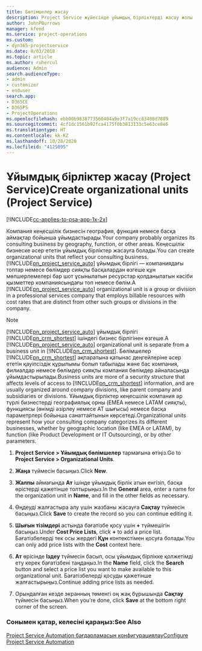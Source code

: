 ```yaml
---
title: Бөлімшелер жасау
description: Project Service жүйесінде ұйымдық бірліктерді жасау жолы
author: JohnPBurrows
manager: kfend
ms.service: project-operations
ms.custom:
- dyn365-projectservice
ms.date: 8/03/2018
ms.topic: article
ms.author: ruhercul
audience: Admin
search.audienceType:
- admin
- customizer
- enduser
search.app:
- D365CE
- D365PS
- ProjectOperations
ms.openlocfilehash: ebb00b9838773560404a9e3f7a19cc83408d7889
ms.sourcegitcommit: 4cf1dc1561b92fca4175f0b3813133c5e63ce8e6
ms.translationtype: HT
ms.contentlocale: kk-KZ
ms.lasthandoff: 10/28/2020
ms.locfileid: "4125095"
---
```

# <a name="create-organizational-units-project-service"></a><span data-ttu-id="95158-103">Ұйымдық бірліктер жасау (Project Service)</span><span class="sxs-lookup"><span data-stu-id="95158-103">Create organizational units (Project Service)</span></span>

[!INCLUDE[cc-applies-to-psa-app-1x-2x](../includes/cc-applies-to-psa-app-1x-2x.md)]

<span data-ttu-id="95158-104">Компания кеңесшілік бизнесін география, функция немесе басқа аймақтар бойынша ұйымдастырады.</span><span class="sxs-lookup"><span data-stu-id="95158-104">Your company probably organizes its consulting business by geography, function, or other areas.</span></span> <span data-ttu-id="95158-105">Кеңесшілік бизнеске әсер ететін ұйымдық бірліктер жасауға болады.</span><span class="sxs-lookup"><span data-stu-id="95158-105">You can create organizational units that reflect your consulting business.</span></span> <span data-ttu-id="95158-106">[!INCLUDE[pn_project_service_auto](../includes/pn-project-service-auto.md)] ұйымдық бірлігі — компаниядағы топтар немесе бөлімдер сияқты басқалардан өзгеше құн мөлшерлемелері бар шот ұсынылатын ресурстар қолданылатын кәсіби қызметтер компаниясындағы топ немесе бөлім.</span><span class="sxs-lookup"><span data-stu-id="95158-106">A [!INCLUDE[pn_project_service_auto](../includes/pn-project-service-auto.md)] organizational unit is a group or division in a professional services company that employs billable resources with cost rates that are distinct from other such groups or divisions in the company.</span></span>  
  
> [!NOTE]
>  <span data-ttu-id="95158-107">[!INCLUDE[pn_project_service_auto](../includes/pn-project-service-auto.md)] ұйымдық бірлігі [!INCLUDE[pn_crm_shortest](../includes/pn-crm-shortest.md)] ішіндегі бизнес бірлігінен өзгеше.</span><span class="sxs-lookup"><span data-stu-id="95158-107">A [!INCLUDE[pn_project_service_auto](../includes/pn-project-service-auto.md)] organizational unit is separate from a business unit in [!INCLUDE[pn_crm_shortest](../includes/pn-crm-shortest.md)].</span></span> <span data-ttu-id="95158-108">Бөлімшелер [!INCLUDE[pn_crm_shortest](../includes/pn-crm-shortest.md)] ақпаратына қатынас деңгейлеріне әсер ететін қауіпсіздік құрылымы болып табылады және бас компания, филиалдар немесе бөлімдер сияқты компания бөлімдер айналасында ұйымдастырылады.</span><span class="sxs-lookup"><span data-stu-id="95158-108">Business units are more of a security structure that affects levels of access to [!INCLUDE[pn_crm_shortest](../includes/pn-crm-shortest.md)] information, and are usually organized around company divisions, like parent company and subsidiaries or divisions.</span></span> <span data-ttu-id="95158-109">Ұйымдық бірліктер кеңесшілік компания әр түрлі бизнестерді географиялық орны (EMEA немесе LATAM сияқты), функциясы (өнімді әзірлеу немесе АТ шығысы) немесе басқа параметрлері бойынша санаттайтынын көрсетеді.</span><span class="sxs-lookup"><span data-stu-id="95158-109">Organizational units represent how your consulting company categorizes its different businesses, whether by geographic location (like EMEA or LATAM), by function (like Product Development or IT Outsourcing), or by other parameters.</span></span>  
  
1.  <span data-ttu-id="95158-110">**Project Service > Ұйымдық бөлімшелер** тармағына өтіңіз.</span><span class="sxs-lookup"><span data-stu-id="95158-110">Go to **Project Service > Organizational Units**.</span></span>  
  
2.  <span data-ttu-id="95158-111">**Жаңа** түймесін басыңыз.</span><span class="sxs-lookup"><span data-stu-id="95158-111">Click **New**.</span></span>  
  
3.  <span data-ttu-id="95158-112">**Жалпы** аймағында **Ат** ішінде ұйымдық бірлік атын енгізіп, басқа өрістерді қажетінше толтырыңыз.</span><span class="sxs-lookup"><span data-stu-id="95158-112">In the **General** area, enter a name for the organization unit in **Name**, and fill in the other fields as necessary.</span></span>  
  
4.  <span data-ttu-id="95158-113">Өңдеуді жалғастыра алу үшін жазбаны жасауға **Сақтау** түймесін басыңыз.</span><span class="sxs-lookup"><span data-stu-id="95158-113">Click **Save** to create the record so you can continue editing it.</span></span>  
  
5.  <span data-ttu-id="95158-114">**Шығын тізімдері** астында бағатізбе қосу үшін **+** түймешігін басыңыз.</span><span class="sxs-lookup"><span data-stu-id="95158-114">Under **Cost Price Lists**, click **+** to add a price list.</span></span> <span data-ttu-id="95158-115">Бағатізбелерді тек осы жердегі **Құн** контекстімен қосуға болады.</span><span class="sxs-lookup"><span data-stu-id="95158-115">You can only add price lists with the **Cost** context here.</span></span>  
  
6.  <span data-ttu-id="95158-116">**Ат** өрісінде **Іздеу** түймесін басып, осы ұйымдық бірлікке қолжетімді ету керек бағатізбені таңдаңыз.</span><span class="sxs-lookup"><span data-stu-id="95158-116">In the **Name** field, click the **Search** button and select a price list you want to make available to this organizational unit.</span></span> <span data-ttu-id="95158-117">Бағатізбелерді қосуды қажетінше жалғастырыңыз.</span><span class="sxs-lookup"><span data-stu-id="95158-117">Continue adding price lists as needed.</span></span>  
  
7.  <span data-ttu-id="95158-118">Орындалған кезде экранның төменгі оң жақ бұрышында **Сақтау** түймесін басыңыз.</span><span class="sxs-lookup"><span data-stu-id="95158-118">When you’re done, click **Save** at the bottom right corner of the screen.</span></span>  
  
### <a name="see-also"></a><span data-ttu-id="95158-119">Сонымен қатар, келесіні қараңыз:</span><span class="sxs-lookup"><span data-stu-id="95158-119">See Also</span></span>  
 [<span data-ttu-id="95158-120">Project Service Automation бағдарламасын конфигурациялау</span><span class="sxs-lookup"><span data-stu-id="95158-120">Configure Project Service Automation</span></span>](../psa/configure.md)
